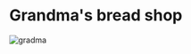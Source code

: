 # Grandma's bread shop

![gradma](https://www.google.com/url?sa=i&url=https%3A%2F%2Fwww.tasteofhome.com%2Frecipes%2Fgrandma-russell-s-bread%2F&psig=AOvVaw3Mda9Gm4PluS3XSB7NU6o4&ust=1623232104223000&source=images&cd=vfe&ved=0CAIQjRxqFwoTCIirkvzgh_ECFQAAAAAdAAAAABAK)
